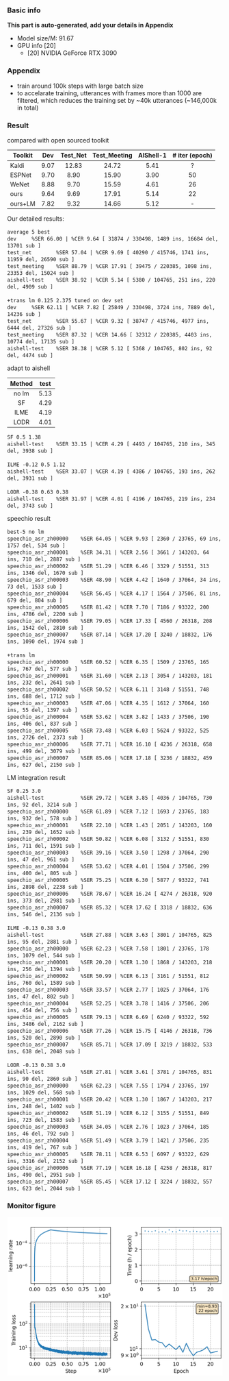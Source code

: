 ### Basic info

**This part is auto-generated, add your details in Appendix**

* Model size/M: 91.67
* GPU info \[20\]
  * \[20\] NVIDIA GeForce RTX 3090

### Appendix

* train around 100k steps with large batch size
* to accelarate training, utterances with frames more than 1000 are filtered, which reduces the training set by \~40k utterances (\~146,000k in total)

### Result

compared with open sourced toolkit

| Toolkit | Dev  | Test\_Net | Test\_Meeting | AIShell-1 | # iter (epoch) |
|---------|------|:---------:|:-------------:|:---------:|:--------------:|
| Kaldi   | 9.07 |   12.83   |     24.72     |    5.41   |        ?       |
| ESPNet  | 9.70 |    8.90   |     15.90     |    3.90   |       50       |
| WeNet   | 8.88 |    9.70   |     15.59     |    4.61   |       26       |
| ours    | 9.64 |    9.69   |     17.91     |    5.14   |       22       |
| ours+LM | 7.82 |    9.32   |     14.66     |    5.12   |        -       |


Our detailed results:
```
average 5 best
dev     %SER 66.00 | %CER 9.64 [ 31874 / 330498, 1489 ins, 16684 del, 13701 sub ]
test_net        %SER 57.04 | %CER 9.69 [ 40290 / 415746, 1741 ins, 11959 del, 26590 sub ]
test_meeting    %SER 88.79 | %CER 17.91 [ 39475 / 220385, 1098 ins, 23353 del, 15024 sub ]
aishell-test    %SER 38.92 | %CER 5.14 [ 5380 / 104765, 251 ins, 220 del, 4909 sub ]

+trans lm 0.125 2.375 tuned on dev set
dev     %SER 62.11 | %CER 7.82 [ 25849 / 330498, 3724 ins, 7889 del, 14236 sub ]
test_net        %SER 55.67 | %CER 9.32 [ 38747 / 415746, 4977 ins, 6444 del, 27326 sub ]
test_meeting    %SER 87.32 | %CER 14.66 [ 32312 / 220385, 4403 ins, 10774 del, 17135 sub ]
aishell-test    %SER 38.38 | %CER 5.12 [ 5368 / 104765, 802 ins, 92 del, 4474 sub ]
```

adapt to aishell

| Method | test |
|:------:|:----:|
| no lm  | 5.13 |
|   SF   | 4.29 |
|  ILME  | 4.19 |
|  LODR  | 4.01 |

```
SF 0.5 1.38
aishell-test    %SER 33.15 | %CER 4.29 [ 4493 / 104765, 210 ins, 345 del, 3938 sub ]

ILME -0.12 0.5 1.12
aishell-test    %SER 33.07 | %CER 4.19 [ 4386 / 104765, 193 ins, 262 del, 3931 sub ]

LODR -0.38 0.63 0.38
aishell-test    %SER 31.97 | %CER 4.01 [ 4196 / 104765, 219 ins, 234 del, 3743 sub ]
```

speechio result
```
best-5 no lm
speechio_asr_zh00000    %SER 64.05 | %CER 9.93 [ 2360 / 23765, 69 ins, 1757 del, 534 sub ]
speechio_asr_zh00001    %SER 34.31 | %CER 2.56 [ 3661 / 143203, 64 ins, 710 del, 2887 sub ]
speechio_asr_zh00002    %SER 51.29 | %CER 6.46 [ 3329 / 51551, 313 ins, 1346 del, 1670 sub ]
speechio_asr_zh00003    %SER 48.90 | %CER 4.42 [ 1640 / 37064, 34 ins, 73 del, 1533 sub ]
speechio_asr_zh00004    %SER 56.45 | %CER 4.17 [ 1564 / 37506, 81 ins, 679 del, 804 sub ]
speechio_asr_zh00005    %SER 81.42 | %CER 7.70 [ 7186 / 93322, 200 ins, 4786 del, 2200 sub ]
speechio_asr_zh00006    %SER 79.05 | %CER 17.33 [ 4560 / 26318, 208 ins, 1542 del, 2810 sub ]
speechio_asr_zh00007    %SER 87.14 | %CER 17.20 [ 3240 / 18832, 176 ins, 1090 del, 1974 sub ]

+trans lm
speechio_asr_zh00000    %SER 60.52 | %CER 6.35 [ 1509 / 23765, 165 ins, 767 del, 577 sub ]
speechio_asr_zh00001    %SER 31.60 | %CER 2.13 [ 3054 / 143203, 181 ins, 232 del, 2641 sub ]
speechio_asr_zh00002    %SER 50.52 | %CER 6.11 [ 3148 / 51551, 748 ins, 688 del, 1712 sub ]
speechio_asr_zh00003    %SER 47.06 | %CER 4.35 [ 1612 / 37064, 160 ins, 55 del, 1397 sub ]
speechio_asr_zh00004    %SER 53.62 | %CER 3.82 [ 1433 / 37506, 190 ins, 406 del, 837 sub ]
speechio_asr_zh00005    %SER 73.48 | %CER 6.03 [ 5624 / 93322, 525 ins, 2726 del, 2373 sub ]
speechio_asr_zh00006    %SER 77.71 | %CER 16.10 [ 4236 / 26318, 658 ins, 499 del, 3079 sub ]
speechio_asr_zh00007    %SER 85.06 | %CER 17.18 [ 3236 / 18832, 459 ins, 627 del, 2150 sub ]
```

LM integration result
```
SF 0.25 3.0
aishell-test            %SER 29.72 | %CER 3.85 [ 4036 / 104765, 730 ins, 92 del, 3214 sub ]
speechio_asr_zh00000    %SER 61.89 | %CER 7.12 [ 1693 / 23765, 183 ins, 932 del, 578 sub ]
speechio_asr_zh00001    %SER 22.10 | %CER 1.43 [ 2051 / 143203, 160 ins, 239 del, 1652 sub ]
speechio_asr_zh00002    %SER 50.82 | %CER 6.08 [ 3132 / 51551, 830 ins, 711 del, 1591 sub ]
speechio_asr_zh00003    %SER 39.16 | %CER 3.50 [ 1298 / 37064, 290 ins, 47 del, 961 sub ]
speechio_asr_zh00004    %SER 53.62 | %CER 4.01 [ 1504 / 37506, 299 ins, 400 del, 805 sub ]
speechio_asr_zh00005    %SER 75.25 | %CER 6.30 [ 5877 / 93322, 741 ins, 2898 del, 2238 sub ]
speechio_asr_zh00006    %SER 78.67 | %CER 16.24 [ 4274 / 26318, 920 ins, 373 del, 2981 sub ]
speechio_asr_zh00007    %SER 85.32 | %CER 17.62 [ 3318 / 18832, 636 ins, 546 del, 2136 sub ]

ILME -0.13 0.38 3.0
aishell-test            %SER 27.88 | %CER 3.63 [ 3801 / 104765, 825 ins, 95 del, 2881 sub ]
speechio_asr_zh00000    %SER 62.23 | %CER 7.58 [ 1801 / 23765, 178 ins, 1079 del, 544 sub ]
speechio_asr_zh00001    %SER 20.20 | %CER 1.30 [ 1868 / 143203, 218 ins, 256 del, 1394 sub ]
speechio_asr_zh00002    %SER 50.99 | %CER 6.13 [ 3161 / 51551, 812 ins, 760 del, 1589 sub ]
speechio_asr_zh00003    %SER 33.57 | %CER 2.77 [ 1025 / 37064, 176 ins, 47 del, 802 sub ]
speechio_asr_zh00004    %SER 52.25 | %CER 3.78 [ 1416 / 37506, 206 ins, 454 del, 756 sub ]
speechio_asr_zh00005    %SER 79.13 | %CER 6.69 [ 6240 / 93322, 592 ins, 3486 del, 2162 sub ]
speechio_asr_zh00006    %SER 77.26 | %CER 15.75 [ 4146 / 26318, 736 ins, 520 del, 2890 sub ]
speechio_asr_zh00007    %SER 85.71 | %CER 17.09 [ 3219 / 18832, 533 ins, 638 del, 2048 sub ]

LODR -0.13 0.38 3.0
aishell-test            %SER 27.81 | %CER 3.61 [ 3781 / 104765, 831 ins, 90 del, 2860 sub ]
speechio_asr_zh00000    %SER 62.23 | %CER 7.55 [ 1794 / 23765, 197 ins, 1029 del, 568 sub ]
speechio_asr_zh00001    %SER 20.42 | %CER 1.30 [ 1867 / 143203, 217 ins, 248 del, 1402 sub ]
speechio_asr_zh00002    %SER 51.19 | %CER 6.12 [ 3155 / 51551, 849 ins, 723 del, 1583 sub ]
speechio_asr_zh00003    %SER 34.05 | %CER 2.76 [ 1023 / 37064, 185 ins, 46 del, 792 sub ]
speechio_asr_zh00004    %SER 51.49 | %CER 3.79 [ 1421 / 37506, 235 ins, 419 del, 767 sub ]
speechio_asr_zh00005    %SER 78.11 | %CER 6.53 [ 6097 / 93322, 629 ins, 3316 del, 2152 sub ]
speechio_asr_zh00006    %SER 77.19 | %CER 16.18 [ 4258 / 26318, 817 ins, 490 del, 2951 sub ]
speechio_asr_zh00007    %SER 85.45 | %CER 17.12 [ 3224 / 18832, 557 ins, 623 del, 2044 sub ]
```

### Monitor figure
![monitor](./monitor.png)
